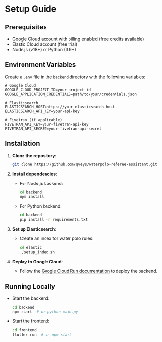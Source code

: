 # Setup Guide

## Prerequisites
- Google Cloud account with billing enabled (free credits available)
- Elastic Cloud account (free trial)
- Node.js (v18+) or Python (3.9+)

## Environment Variables
Create a `.env` file in the `backend` directory with the following variables:

```env
# Google Cloud
GOOGLE_CLOUD_PROJECT_ID=your-project-id
GOOGLE_APPLICATION_CREDENTIALS=path/to/your/credentials.json

# Elasticsearch
ELASTICSEARCH_HOST=https://your-elasticsearch-host
ELASTICSEARCH_API_KEY=your-api-key

# Fivetran (if applicable)
FIVETRAN_API_KEY=your-fivetran-api-key
FIVETRAN_API_SECRET=your-fivetran-api-secret
```

## Installation
1. **Clone the repository**:
   ```bash
   git clone https://github.com/qveys/waterpolo-referee-assistant.git
   ```

2. **Install dependencies**:
   - For Node.js backend:
     ```bash
     cd backend
     npm install
     ```
   - For Python backend:
     ```bash
     cd backend
     pip install -r requirements.txt
     ```

3. **Set up Elasticsearch**:
   - Create an index for water polo rules:
     ```bash
     cd elastic
     ./setup_index.sh
     ```

4. **Deploy to Google Cloud**:
   - Follow the [Google Cloud Run documentation](https://cloud.google.com/run/docs/deploying) to deploy the backend.

## Running Locally
- Start the backend:
  ```bash
  cd backend
  npm start  # or python main.py
  ```
- Start the frontend:
  ```bash
  cd frontend
  flutter run  # or npm start
  ```
